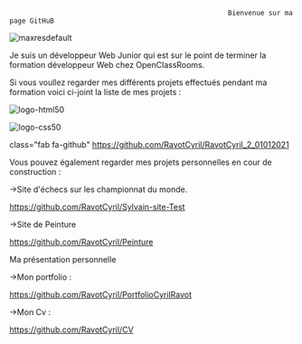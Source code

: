                                                           Bienvenue sur ma page GitHuB
![maxresdefault](https://user-images.githubusercontent.com/76429223/155630038-1e573084-f1d3-471a-8812-3ec08133341f.jpg)


Je suis un développeur Web Junior qui est sur le point de terminer la formation développeur Web chez OpenClassRooms. 

Si vous voullez regarder mes différents projets effectués pendant ma formation voici ci-joint la liste de mes projets : 

![logo-html50](https://user-images.githubusercontent.com/76429223/155630818-b508eb9f-8c5f-432c-aa72-e1fc05bd6aaa.png)

![logo-css50](https://user-images.githubusercontent.com/76429223/155630820-e6d89416-9b7c-4e18-a4d9-c6ad7a776707.png)

class="fab fa-github"  https://github.com/RavotCyril/RavotCyril_2_01012021

Vous pouvez également regarder mes projets personnelles en cour de construction :

->Site d'échecs sur les championnat du monde.

https://github.com/RavotCyril/Sylvain-site-Test

->Site de Peinture 

https://github.com/RavotCyril/Peinture

Ma présentation personnelle 

->Mon portfolio : 

https://github.com/RavotCyril/PortfolioCyrilRavot

->Mon Cv :

https://github.com/RavotCyril/CV
